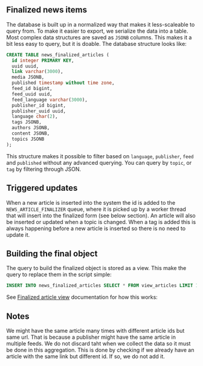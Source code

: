 ## Finalized news items

The database is built up in a normalized way that makes it less-scaleable to query from. To make it easier to export, we serialize the data into a table. 
Most complex data structures are saved as `JSONB` columns. This makes it a bit less easy to query, but it is doable. The database structure looks like:

```sql
CREATE TABLE news_finalized_articles (
  id integer PRIMARY KEY,
  uuid uuid,
  link varchar(3000),
  media JSONB,
  published timestamp without time zone,
  feed_id bigint,
  feed_uuid uuid,
  feed_language varchar(3000),
  publisher_id bigint,
  publisher_uuid uuid,
  language char(2),
  tags JSONB,
  authors JSONB,
  content JSONB,
  topics JSONB
);
```

This structure makes it possible to filter based on `language`, `publisher`, `feed` and `published` without any advanced querying. 
You can query by `topic`, or `tag` by filtering through JSON.

## Triggered updates
When a new article is inserted into the system the id is added to the `NEWS_ARTICLE_FINALIZER` queue, where it is picked up by a worker thread that will insert into the finalized form (see below section). An article will also be inserted or updated when a topic is changed. When a tag is added this is always happening before a new article is inserted so there is no need to update it. 


## Building the final object
The query to build the finalized object is stored as a view. This make the query to replace them in the script simple:

```sql
INSERT INTO news_finalized_articles SELECT * FROM view_articles LIMIT 1
```

See [Finalized article view](news/finalized_view.md) documentation for how this works:


## Notes
We might have the same article many times with different article ids but same url. That is because a publisher might have the same article in multiple feeds.
We do not discard taht when we collect the data so it must be done in this aggregation. This is done by checking if we already have an article with the same
link but different id. If so, we do not add it.
